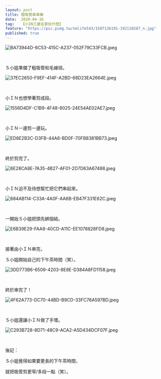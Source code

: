 ```yaml
---
layout: post
title: 粗吸管串串樂
date:  2020-04-16
tag:   【小IN三歲在家玩什麼】
feature: "https://pic.pimg.tw/smlife543/1587126191-192110287_n.jpg"
published: true 
---
```

<p><img alt="BA73944D-6C53-415C-A237-052F79C33FCB.jpeg" src="https://pic.pimg.tw/smlife543/1587126191-192110287_n.jpg" title="BA73944D-6C53-415C-A237-052F79C33FCB.jpeg"></p>

<p>&nbsp;</p>

<p>Ｓ小姐準備了粗吸管和毛線球。</p>

<p><img alt="37EC2650-F9EF-414F-A2BD-68D23EA2664E.jpeg" src="https://pic.pimg.tw/smlife543/1587126190-3673157155_n.jpg" title="37EC2650-F9EF-414F-A2BD-68D23EA2664E.jpeg"></p>

<p>&nbsp;</p>

<p>小ＩＮ也想學著剪成段。</p>

<p><img alt="1556D4DF-C1B9-4F48-8025-24E54AE02AE7.jpeg" src="https://pic.pimg.tw/smlife543/1587126192-3199142132_n.jpg" title="1556D4DF-C1B9-4F48-8025-24E54AE02AE7.jpeg"></p>

<p>&nbsp;</p>

<p>小ＩＮ一邊剪一邊玩。</p>

<p><img alt="ED8E2B3C-D3FB-44A6-BD0F-70FB8381BB73.jpeg" src="https://pic.pimg.tw/smlife543/1587126197-3661438727_n.jpg" title="ED8E2B3C-D3FB-44A6-BD0F-70FB8381BB73.jpeg"></p>

<p>&nbsp;</p>

<p>終於剪完了。</p>

<p><img alt="6E28CA8E-7A35-4B27-AF01-2D7D63A67488.jpeg" src="https://pic.pimg.tw/smlife543/1587126196-2667848812_n.jpg" title="6E28CA8E-7A35-4B27-AF01-2D7D63A67488.jpeg"></p>

<p>&nbsp;</p>

<p>小ＩＮ迫不及待想幫忙把它們串起來。</p>

<p><img alt="684AB114-C33A-4A0F-AA6B-EB47F331E62C.jpeg" src="https://pic.pimg.tw/smlife543/1587126199-3386162127_n.jpg" title="684AB114-C33A-4A0F-AA6B-EB47F331E62C.jpeg"></p>

<p>&nbsp;</p>

<p>一開始Ｓ小姐把頭先綁個結。</p>

<p><img alt="E6B39E29-FAA8-40CD-A11C-EE1078828FD8.jpeg" src="https://pic.pimg.tw/smlife543/1587126203-1311547667_n.jpg" title="E6B39E29-FAA8-40CD-A11C-EE1078828FD8.jpeg"></p>

<p>&nbsp;</p>

<p>接著由小ＩＮ串完，</p>

<p>Ｓ小姐開始自己的下午茶時間（笑）。</p>

<p><img alt="3DD773B6-6509-4203-8E8E-D384A8FD1158.jpeg" src="https://pic.pimg.tw/smlife543/1587126202-14014117_n.jpg" title="3DD773B6-6509-4203-8E8E-D384A8FD1158.jpeg"></p>

<p>&nbsp;</p>

<p>終於串完了！</p>

<p><img alt="4F62A773-DC70-44BD-B9CD-33FC76A597BD.jpeg" src="https://pic.pimg.tw/smlife543/1587126208-1467714166_n.jpg" title="4F62A773-DC70-44BD-B9CD-33FC76A597BD.jpeg"></p>

<p>&nbsp;</p>

<p>Ｓ小姐還讓小ＩＮ做了手環。</p>

<p><img alt="C293B728-8D71-48C9-ACA2-A5D434DCF07F.jpeg" src="https://pic.pimg.tw/smlife543/1587126210-2509992148_n.jpg" title="C293B728-8D71-48C9-ACA2-A5D434DCF07F.jpeg"></p>

<p>&nbsp;</p>

<p>後記：</p>

<p>Ｓ小姐覺得如果要更長的下午茶時間，</p>

<p>就把吸管剪更窄/多段一點（笑）。</p>

